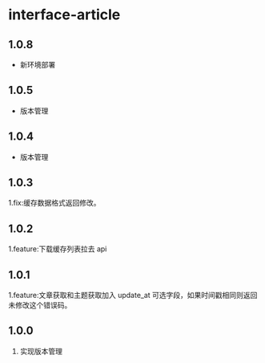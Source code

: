# interface-article

## 1.0.8
- 新环境部署

## 1.0.5
- 版本管理

## 1.0.4
- 版本管理

## 1.0.3
1.fix:缓存数据格式返回修改。

## 1.0.2
1.feature:下载缓存列表拉去 api

## 1.0.1
1.feature:文章获取和主题获取加入 update_at 可选字段，如果时间戳相同则返回未修改这个错误码。

## 1.0.0
1. 实现版本管理

